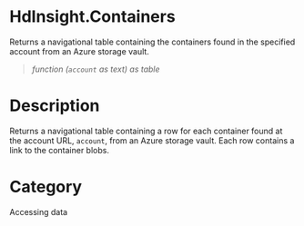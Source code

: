 ﻿# HdInsight.Containers
Returns a navigational table containing the containers found in the specified account from an Azure storage vault.
> _function (<code>account</code> as text) as table_
# Description 
Returns a navigational table containing a row for each container found at the account URL, <code>account</code>, from an Azure storage vault. Each row contains a link to the container blobs.
# Category 
Accessing data
